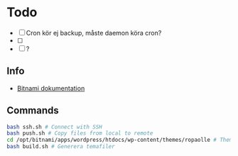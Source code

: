 # Todo

* [ ] Cron kör ej backup, måste daemon köra cron?
* [ ] 
* [ ] ?

## Info

* [Bitnami dokumentation](https://docs.bitnami.com/google/apps/wordpress-multisite/)

## Commands

```bash
bash ssh.sh # Connect with SSH
bash push.sh # Copy files from local to remote
cd /opt/bitnami/apps/wordpress/htdocs/wp-content/themes/ropaolle # Theme folder
bash build.sh # Generera temafiler
```

